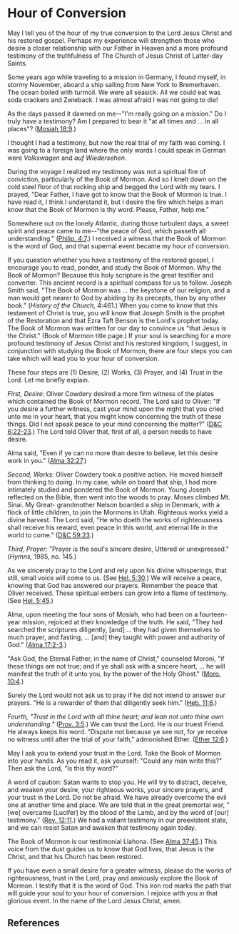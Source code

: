# Hour of Conversion

May I tell you of the hour of my true conversion to the Lord Jesus Christ and
his restored gospel. Perhaps my experience will strengthen those who desire a
closer relationship with our Father in Heaven and a more profound testimony of
the truthfulness of The Church of Jesus Christ of Latter-day Saints.

Some years ago while traveling to a mission in Germany, I found myself, in
stormy November, aboard a ship sailing from New York to Bremerhaven. The ocean
boiled with turmoil. We were all seasick. All we could eat was soda crackers
and Zwieback. I was almost afraid I was not going to die!

As the days passed it dawned on me--"I'm really going on a mission." Do I
truly have a testimony? Am I prepared to bear it "at all times and ... in all
places"? ([Mosiah 18:9](/scriptures/bofm/mosiah/18.9?lang=eng#8).)

I thought I had a testimony, but now the real trial of my faith was coming. I
was going to a foreign land where the only words I could speak in German were
_Volkswagen_ and _auf Wiedersehen._

During the voyage I realized my testimony was not a spiritual fire of
conviction, particularly of the Book of Mormon. And so I knelt down on the
cold steel floor of that rocking ship and begged the Lord with my tears. I
prayed, "Dear Father, I have got to know that the Book of Mormon is true. I
have read it, I think I understand it, but I desire the fire which helps a man
know that the Book of Mormon is thy word. Please, Father, help me."

Somewhere out on the lonely Atlantic, during those turbulent days, a sweet
spirit and peace came to me--"the peace of God, which passeth all
understanding." ([Philip. 4:7](/scriptures/nt/philip/4.7?lang=eng#6).) I
received a witness that the Book of Mormon is the word of God, and that
supernal event became my hour of conversion.

If you question whether you have a testimony of the restored gospel, I
encourage you to read, ponder, and study the Book of Mormon. Why the Book of
Mormon? Because this holy scripture is the great testifier and converter. This
ancient record is a spiritual compass for us to follow. Joseph Smith said,
"The Book of Mormon was ... the keystone of our religion, and a man would get
nearer to God by abiding by its precepts, than by any other book." (_History
of the Church,_ 4:461.) When you come to know that this testament of Christ is
true, you will know that Joseph Smith is the prophet of the Restoration and
that Ezra Taft Benson is the Lord's prophet today. The Book of Mormon was
written for our day to convince us "that Jesus is the Christ." (Book of Mormon
title page.) If your soul is searching for a more profound testimony of Jesus
Christ and his restored kingdom, I suggest, in conjunction with studying the
Book of Mormon, there are four steps you can take which will lead you to your
hour of conversion.

These four steps are (1) Desire, (2) Works, (3) Prayer, and (4) Trust in the
Lord. Let me briefly explain.

_First, Desire:_ Oliver Cowdery desired a more firm witness of the plates
which contained the Book of Mormon record. The Lord said to Oliver: "If you
desire a further witness, cast your mind upon the night that you cried unto me
in your heart, that you might know concerning the truth of these things. Did I
not speak peace to your mind concerning the matter?" ([D&amp;C
6:22-23](/scriptures/dc-testament/dc/6.22-23?lang=eng#21).) The Lord told
Oliver that, first of all, a person needs to have desire.

Alma said, "Even if ye can no more than desire to believe, let this desire
work in you." ([Alma 32:27](/scriptures/bofm/alma/32.27?lang=eng#26).)

_Second, Works:_ Oliver Cowdery took a positive action. He moved himself from
thinking to doing. In my case, while on board that ship, I had more intimately
studied and pondered the Book of Mormon. Young Joseph reflected on the Bible,
then went into the woods to pray. Moses climbed Mt. Sinai. My Great-
grandmother Nelson boarded a ship in Denmark, with a flock of little children,
to join the Mormons in Utah. Righteous works yield a divine harvest. The Lord
said, "He who doeth the works of righteousness shall receive his reward, even
peace in this world, and eternal life in the world to come." ([D&amp;C
59:23](/scriptures/dc-testament/dc/59.23?lang=eng#22).)

_Third, Prayer:_ "Prayer is the soul's sincere desire, Uttered or
unexpressed." (_Hymns,_ 1985, no. 145.)

As we sincerely pray to the Lord and rely upon his divine whisperings, that
still, small voice will come to us. (See [Hel.
5:30](/scriptures/bofm/hel/5.30?lang=eng#29).) We will receive a peace,
knowing that God has answered our prayers. Remember the peace that Oliver
received. These spiritual embers can grow into a flame of testimony. (See
[Hel. 5:45](/scriptures/bofm/hel/5.45?lang=eng#44).)

Alma, upon meeting the four sons of Mosiah, who had been on a fourteen-year
mission, rejoiced at their knowledge of the truth. He said, "They had searched
the scriptures diligently, [and] ... they had given themselves to much prayer,
and fasting, ... [and] they taught with power and authority of God." ([Alma
17:2-3](/scriptures/bofm/alma/17.2-3?lang=eng#1).)

"Ask God, the Eternal Father, in the name of Christ," counseled Moroni, "if
these things are not true; and if ye shall ask with a sincere heart, ... he will
manifest the truth of it unto you, by the power of the Holy Ghost." ([Moro.
10:4](/scriptures/bofm/moro/10.4?lang=eng#3).)

Surely the Lord would not ask us to pray if he did not intend to answer our
prayers. "He is a rewarder of them that diligently seek him." ([Heb.
11:6](/scriptures/nt/heb/11.6?lang=eng#5).)

_Fourth, "Trust in the Lord with all thine heart; and lean not unto thine own
understanding."_ ([Prov. 3:5](/scriptures/ot/prov/3.5?lang=eng#4).) We can
trust the Lord. He is our truest Friend. He always keeps his word. "Dispute
not because ye see not, for ye receive no witness until after the trial of
your faith," admonished Ether. ([Ether
12:6](/scriptures/bofm/ether/12.6?lang=eng#5).)

May I ask you to extend your trust in the Lord. Take the Book of Mormon into
your hands. As you read it, ask yourself: "Could any man write this?" Then ask
the Lord, "Is this thy word?"

A word of caution: Satan wants to stop you. He will try to distract, deceive,
and weaken your desire, your righteous works, your sincere prayers, and your
trust in the Lord. Do not be afraid. We have already overcome the evil one at
another time and place. We are told that in the great premortal war, "[we]
overcame [Lucifer] by the blood of the Lamb, and by the word of [our]
testimony." ([Rev. 12:11](/scriptures/nt/rev/12.11?lang=eng#10).) We had a
valiant testimony in our preexistent state, and we can resist Satan and awaken
that testimony again today.

The Book of Mormon is our testimonial Liahona. (See [Alma
37:45](/scriptures/bofm/alma/37.45?lang=eng#44).) This voice from the dust
guides us to know that God lives, that Jesus is the Christ, and that his
Church has been restored.

If you have even a small desire for a greater witness, please do the works of
righteousness, trust in the Lord, pray and anxiously explore the Book of
Mormon. I testify that it is the word of God. This iron rod marks the path
that will guide your soul to your hour of conversion. I rejoice with you in
that glorious event. In the name of the Lord Jesus Christ, amen.

## References

